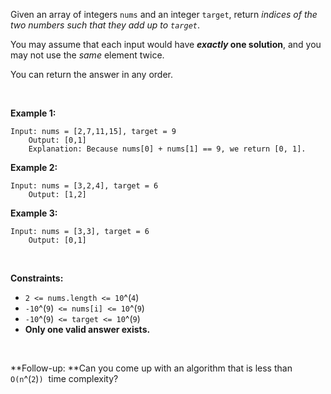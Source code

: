 Given an array of integers `nums` and an integer `target`, return
*indices of the two numbers such that they add up to `target`*.

You may assume that each input would have ***exactly* one solution**,
and you may not use the *same* element twice.

You can return the answer in any order.

 

**Example 1:**

    Input: nums = [2,7,11,15], target = 9
        Output: [0,1]
        Explanation: Because nums[0] + nums[1] == 9, we return [0, 1].
        

**Example 2:**

    Input: nums = [3,2,4], target = 6
        Output: [1,2]
        

**Example 3:**

    Input: nums = [3,3], target = 6
        Output: [0,1]
        

 

**Constraints:**

- `2 <= nums.length <= 10`^(`4`)
- `-10`^(`9`)` <= nums[i] <= 10`^(`9`)
- `-10`^(`9`)` <= target <= 10`^(`9`)
- **Only one valid answer exists.**

 

**Follow-up: **Can you come up with an algorithm that is less than
`O(n`^(`2`)`)`  time complexity?
